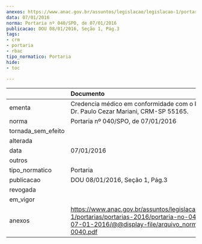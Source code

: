 ```yaml
---
anexos: https://www.anac.gov.br/assuntos/legislacao/legislacao-1/portarias/portarias-2016/portaria-no-040-spo-de-07-01-2016/@@display-file/arquivo_norma/PA2016-0040.pdf
data: 07/01/2016
norma: Portaria nº 040/SPO, de 07/01/2016
publicacao: DOU 08/01/2016, Seção 1, Pág.3
tags:
- crm
- portaria
- rbac
tipo_normatico: Portaria
hide: 
- toc 
 
---
```


|                    | Documento                                                                                                                                                        |
|:-------------------|:-----------------------------------------------------------------------------------------------------------------------------------------------------------------|
| ementa             | Credencia médico em conformidade com o RBAC 67 - Dr. Paulo Cezar Mariani, CRM-SP 55165.                                                                          |
| norma              | Portaria nº 040/SPO, de 07/01/2016                                                                                                                               |
| tornada_sem_efeito |                                                                                                                                                                  |
| alterada           |                                                                                                                                                                  |
| data               | 07/01/2016                                                                                                                                                       |
| outros             |                                                                                                                                                                  |
| tipo_normatico     | Portaria                                                                                                                                                         |
| publicacao         | DOU 08/01/2016, Seção 1, Pág.3                                                                                                                                   |
| revogada           |                                                                                                                                                                  |
| em_vigor           |                                                                                                                                                                  |
| anexos             | https://www.anac.gov.br/assuntos/legislacao/legislacao-1/portarias/portarias-2016/portaria-no-040-spo-de-07-01-2016/@@display-file/arquivo_norma/PA2016-0040.pdf |